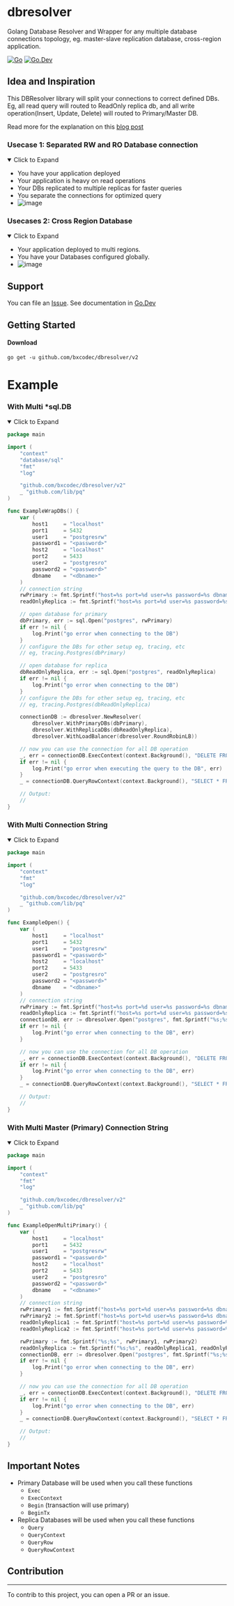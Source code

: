 # dbresolver

Golang Database Resolver and Wrapper for any multiple database connections topology, eg. master-slave replication database, cross-region application.

[![Go](https://github.com/bxcodec/dbresolver/actions/workflows/go.yml/badge.svg?branch=main)](https://github.com/bxcodec/dbresolver/actions/workflows/go.yml)
[![Go.Dev](https://img.shields.io/badge/go.dev-reference-007d9c?logo=go&logoColor=white)](https://pkg.go.dev/github.com/bxcodec/dbresolver/v2?tab=doc)

## Idea and Inspiration

This DBResolver library will split your connections to correct defined DBs. Eg, all read query will routed to ReadOnly replica db, and all write operation(Insert, Update, Delete) will routed to Primary/Master DB.

Read more for the explanation on this [blog post](https://betterprogramming.pub/create-a-cross-region-rdbms-connection-library-with-dbresolver-5072bed6a7b8)

### Usecase 1: Separated RW and RO Database connection

<details open>

<summary>Click to Expand</summary>

- You have your application deployed
- Your application is heavy on read operations
- Your DBs replicated to multiple replicas for faster queries
- You separate the connections for optimized query
- ![image](https://user-images.githubusercontent.com/11002383/180010864-c9e2a0b6-520d-48d6-bf0d-490eb070e75d.png)

</details>

### Usecases 2: Cross Region Database

<details open>

<summary>Click to Expand</summary>

- Your application deployed to multi regions.
- You have your Databases configured globally.
- ![image](https://user-images.githubusercontent.com/11002383/179894026-7206cbb8-35d7-4fd9-9ce9-4e62bf1ec156.png)

</details>

## Support

You can file an [Issue](https://github.com/bxcodec/dbresolver/issues/new).
See documentation in [Go.Dev](https://pkg.go.dev/github.com/bxcodec/dbresolver/v2?tab=doc)

## Getting Started

#### Download

```shell
go get -u github.com/bxcodec/dbresolver/v2
```

# Example

### With Multi \*sql.DB

<details open>

<summary>Click to Expand</summary>

```go
package main

import (
	"context"
	"database/sql"
	"fmt"
	"log"

	"github.com/bxcodec/dbresolver/v2"
	_ "github.com/lib/pq"
)

func ExampleWrapDBs() {
	var (
		host1     = "localhost"
		port1     = 5432
		user1     = "postgresrw"
		password1 = "<password>"
		host2     = "localhost"
		port2     = 5433
		user2     = "postgresro"
		password2 = "<password>"
		dbname    = "<dbname>"
	)
	// connection string
	rwPrimary := fmt.Sprintf("host=%s port=%d user=%s password=%s dbname=%s sslmode=disable", host1, port1, user1, password1, dbname)
	readOnlyReplica := fmt.Sprintf("host=%s port=%d user=%s password=%s dbname=%s sslmode=disable", host2, port2, user2, password2, dbname)

	// open database for primary
	dbPrimary, err := sql.Open("postgres", rwPrimary)
	if err != nil {
		log.Print("go error when connecting to the DB")
	}
	// configure the DBs for other setup eg, tracing, etc
	// eg, tracing.Postgres(dbPrimary)

	// open database for replica
	dbReadOnlyReplica, err := sql.Open("postgres", readOnlyReplica)
	if err != nil {
		log.Print("go error when connecting to the DB")
	}
	// configure the DBs for other setup eg, tracing, etc
	// eg, tracing.Postgres(dbReadOnlyReplica)

	connectionDB := dbresolver.NewResolver(
		dbresolver.WithPrimaryDBs(dbPrimary),
		dbresolver.WithReplicaDBs(dbReadOnlyReplica),
		dbresolver.WithLoadBalancer(dbresolver.RoundRobinLB))

	// now you can use the connection for all DB operation
	_, err = connectionDB.ExecContext(context.Background(), "DELETE FROM book WHERE id=$1") // will use primaryDB
	if err != nil {
		log.Print("go error when executing the query to the DB", err)
	}
	_ = connectionDB.QueryRowContext(context.Background(), "SELECT * FROM book WHERE id=$1") // will use replicaReadOnlyDB

	// Output:
	//
}

```

</details>

### With Multi Connection String

<details open>

<summary>Click to Expand</summary>

```go
package main

import (
	"context"
	"fmt"
	"log"

	"github.com/bxcodec/dbresolver/v2"
	_ "github.com/lib/pq"
)

func ExampleOpen() {
	var (
		host1     = "localhost"
		port1     = 5432
		user1     = "postgresrw"
		password1 = "<password>"
		host2     = "localhost"
		port2     = 5433
		user2     = "postgresro"
		password2 = "<password>"
		dbname    = "<dbname>"
	)
	// connection string
	rwPrimary := fmt.Sprintf("host=%s port=%d user=%s password=%s dbname=%s sslmode=disable", host1, port1, user1, password1, dbname)
	readOnlyReplica := fmt.Sprintf("host=%s port=%d user=%s password=%s dbname=%s sslmode=disable", host2, port2, user2, password2, dbname)
	connectionDB, err := dbresolver.Open("postgres", fmt.Sprintf("%s;%s", rwPrimary, readOnlyReplica))
	if err != nil {
		log.Print("go error when connecting to the DB", err)
	}

	// now you can use the connection for all DB operation
	_, err = connectionDB.ExecContext(context.Background(), "DELETE FROM book WHERE id=$1") // will use primaryDB
	if err != nil {
		log.Print("go error when connecting to the DB", err)
	}
	_ = connectionDB.QueryRowContext(context.Background(), "SELECT * FROM book WHERE id=$1") // will use replicaReadOnlyDB

	// Output:
	//
}

```

</details>

### With Multi Master (Primary) Connection String

<details open>

<summary>Click to Expand</summary>

```go
package main

import (
	"context"
	"fmt"
	"log"

	"github.com/bxcodec/dbresolver/v2"
	_ "github.com/lib/pq"
)

func ExampleOpenMultiPrimary() {
	var (
		host1     = "localhost"
		port1     = 5432
		user1     = "postgresrw"
		password1 = "<password>"
		host2     = "localhost"
		port2     = 5433
		user2     = "postgresro"
		password2 = "<password>"
		dbname    = "<dbname>"
	)
	// connection string
	rwPrimary1 := fmt.Sprintf("host=%s port=%d user=%s password=%s dbname=%s sslmode=disable", host1, port1, user1, password1, dbname)
	rwPrimary2 := fmt.Sprintf("host=%s port=%d user=%s password=%s dbname=%s sslmode=disable", host2, port2, user2, password2, dbname)
	readOnlyReplica1 := fmt.Sprintf("host=%s port=%d user=%s password=%s dbname=%s sslmode=disable", host1, port1, user1, password1, dbname)
	readOnlyReplica2 := fmt.Sprintf("host=%s port=%d user=%s password=%s dbname=%s sslmode=disable", host2, port2, user2, password2, dbname)

	rwPrimary := fmt.Sprintf("%s;%s", rwPrimary1, rwPrimary2)
	readOnlyReplica := fmt.Sprintf("%s;%s", readOnlyReplica1, readOnlyReplica2)
	connectionDB, err := dbresolver.Open("postgres", fmt.Sprintf("%s;%s", rwPrimary, readOnlyReplica))
	if err != nil {
		log.Print("go error when connecting to the DB", err)
	}

	// now you can use the connection for all DB operation
	_, err = connectionDB.ExecContext(context.Background(), "DELETE FROM book WHERE id=$1") // will use primaryDB
	if err != nil {
		log.Print("go error when connecting to the DB", err)
	}
	_ = connectionDB.QueryRowContext(context.Background(), "SELECT * FROM book WHERE id=$1") // will use replicaReadOnlyDB

	// Output:
	//
}

```

</details>

## Important Notes

- Primary Database will be used when you call these functions
  - `Exec`
  - `ExecContext`
  - `Begin` (transaction will use primary)
  - `BeginTx`
- Replica Databases will be used when you call these functions
  - `Query`
  - `QueryContext`
  - `QueryRow`
  - `QueryRowContext`

## Contribution

---

To contrib to this project, you can open a PR or an issue.
